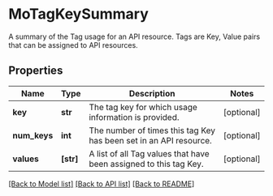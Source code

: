# MoTagKeySummary

A summary of the Tag usage for an API resource. Tags are Key, Value pairs that can be assigned to API resources.
## Properties
Name | Type | Description | Notes
------------ | ------------- | ------------- | -------------
**key** | **str** | The tag key for which usage information is provided. | [optional] 
**num_keys** | **int** | The number of times this tag Key has been set in an API resource. | [optional] 
**values** | **[str]** | A list of all Tag values that have been assigned to this tag Key. | [optional] 

[[Back to Model list]](../README.md#documentation-for-models) [[Back to API list]](../README.md#documentation-for-api-endpoints) [[Back to README]](../README.md)


